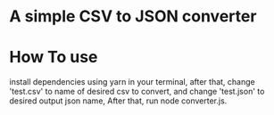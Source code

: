 # A simple CSV to JSON converter

# How To use

install dependencies using yarn in your terminal, after that, change 'test.csv' to name of desired csv to convert, and change 'test.json' to desired output json name, After that, run node converter.js.

